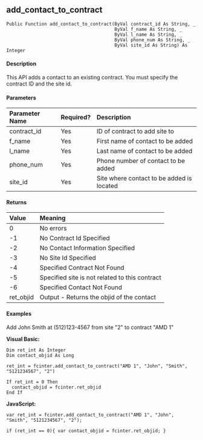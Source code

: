 add_contact_to_contract
-------------------------

```
Public Function add_contact_to_contract(ByVal contract_id As String, _
                                        ByVal f_name As String, _
                                        ByVal l_name As String, _
                                        ByVal phone_num As String, _
                                        ByVal site_id As String) As Integer
```

#### Description

This API adds a contact to an existing contract. You must specify the contract ID and the site id.

#### Parameters

| Parameter Name | Required? | Description |
|:--- |:--- |:--- |
| contract_id | Yes | ID of contract to add site to |
| f_name | Yes | First name of contact to be added |
| l_name | Yes | Last name of contact to be added |
| phone_num | Yes | Phone number of contact to be added |
| site_id | Yes | Site where contact to be added is located |

#### Returns

| Value | Meaning |
|:--- |:--- |
| 0 | No errors |
| -1 | No Contract Id Specified |
| -2 | No Contact Information Specified |
| -3 | No Site Id Specified |
| -4 | Specified Contract Not Found |
| -5 | Specified site is not related to this contract |
| -6 | Specified Contact Not Found |
| ret_objid | Output - Returns the objid of the contact |

#### Examples

Add John Smith at (512)123-4567 from site "2" to contract "AMD 1"

**Visual Basic:**
```
Dim ret_int As Integer
Dim contact_objid As Long

ret_int = fcinter.add_contact_to_contract("AMD 1", "John", "Smith", "5121234567", "2")

If ret_int = 0 Then
  contact_objid = fcinter.ret_objid
End If
```

**JavaScript:**
```
var ret_int = fcinter.add_contact_to_contract("AMD 1", "John", "Smith", "5121234567", "2");

if (ret_int == 0){ var contact_objid = fcinter.ret_objid; }
```
